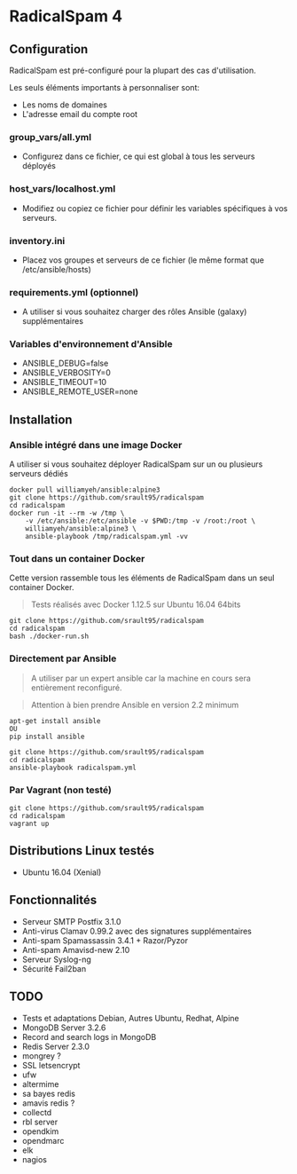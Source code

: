# RadicalSpam 4

## Configuration

RadicalSpam est pré-configuré pour la plupart des cas d'utilisation.

Les seuls éléments importants à personnaliser sont:

- Les noms de domaines
- L'adresse email du compte root 

### group_vars/all.yml

- Configurez dans ce fichier, ce qui est global à tous les serveurs déployés

### host_vars/localhost.yml

- Modifiez ou copiez ce fichier pour définir les variables spécifiques à vos serveurs.

### inventory.ini

- Placez vos groupes et serveurs de ce fichier (le même format que /etc/ansible/hosts)

### requirements.yml (optionnel)

- A utiliser si vous souhaitez charger des rôles Ansible (galaxy) supplémentaires 

### Variables d'environnement d'Ansible

- ANSIBLE_DEBUG=false
- ANSIBLE_VERBOSITY=0
- ANSIBLE_TIMEOUT=10
- ANSIBLE_REMOTE_USER=none

## Installation

### Ansible intégré dans une image Docker

A utiliser si vous souhaitez déployer RadicalSpam sur un ou plusieurs serveurs dédiés

	docker pull williamyeh/ansible:alpine3
	git clone https://github.com/srault95/radicalspam
	cd radicalspam
	docker run -it --rm -w /tmp \
		-v /etc/ansible:/etc/ansible -v $PWD:/tmp -v /root:/root \
		williamyeh/ansible:alpine3 \
		ansible-playbook /tmp/radicalspam.yml -vv

### Tout dans un container Docker

Cette version rassemble tous les éléments de RadicalSpam dans un seul container Docker.

> Tests réalisés avec Docker 1.12.5 sur Ubuntu 16.04 64bits

	git clone https://github.com/srault95/radicalspam
	cd radicalspam
	bash ./docker-run.sh

### Directement par Ansible

> A utiliser par un expert ansible car la machine en cours sera entièrement reconfiguré.

> Attention à bien prendre Ansible en version 2.2 minimum

	apt-get install ansible
	OU
	pip install ansible
	
	git clone https://github.com/srault95/radicalspam
	cd radicalspam
	ansible-playbook radicalspam.yml
		
### Par Vagrant (non testé)

	git clone https://github.com/srault95/radicalspam
	cd radicalspam
	vagrant up
	
## Distributions Linux testés

- Ubuntu 16.04 (Xenial)	

## Fonctionnalités

- Serveur SMTP Postfix 3.1.0
- Anti-virus Clamav 0.99.2 avec des signatures supplémentaires 
- Anti-spam Spamassassin 3.4.1 + Razor/Pyzor
- Anti-spam Amavisd-new 2.10
- Serveur Syslog-ng
- Sécurité Fail2ban

## TODO

- Tests et adaptations Debian, Autres Ubuntu, Redhat, Alpine
- MongoDB Server 3.2.6
- Record and search logs in MongoDB
- Redis Server 2.3.0
- mongrey ?
- SSL letsencrypt
- ufw
- altermime
- sa bayes redis
- amavis redis ?
- collectd
- rbl server
- opendkim
- opendmarc
- elk
- nagios

